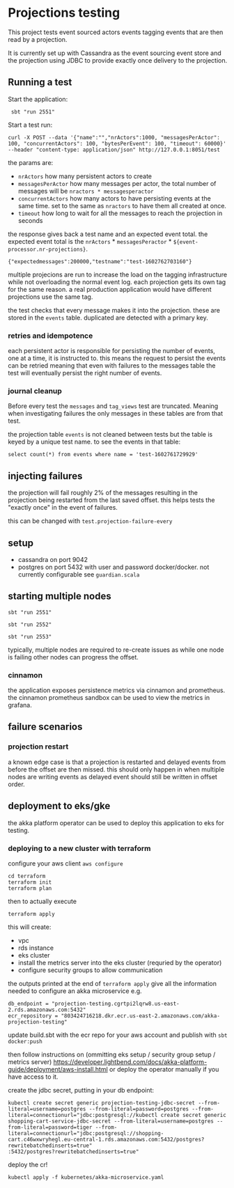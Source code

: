 # Projections testing

This project tests event sourced actors events tagging events that are then read by a projection.

It is currently set up with Cassandra as the event sourcing event store and the projection using JDBC to 
provide exactly once delivery to the projection.

## Running a test

Start the application:

```
 sbt "run 2551"
```

Start a test run:

```
curl -X POST --data '{"name":"","nrActors":1000, "messagesPerActor": 100, "concurrentActors": 100, "bytesPerEvent": 100, "timeout": 60000}' --header "content-type: application/json" http://127.0.0.1:8051/test
```

the params are:

* `nrActors` how many persistent actors to create
* `messagesPerActor` how many messages per actor, the total number of messages will be `nractors * messagesperactor`
* `concurrentActors` how many actors to have persisting events at the same time. set to the same as `nractors` to have them all created at once.
* `timeout` how long to wait for all the messages to reach the projection in seconds

the response gives back a test name and an expected event total.
the expected event total is the `nrActors` * `messagesPeractor` * `${event-processor.nr-projections}`.

```
{"expectedmessages":200000,"testname":"test-1602762703160"}
```

multiple projecions are run to increase the load on the tagging infrastructure while not overloading the normal event log.
each projection gets its own tag for the same reason. a real production application would have different projections use the same tag.

the test checks that every message makes it into the projection. these are stored in the `events` table. duplicated 
are detected with a primary key.


### retries and idempotence

each persistent actor is responsible for persisting the number of events, one at a time, it is instructed to. this means the request to persist
the events can be retried meaning that even with failures to the messages table the test will eventually persist the right number of events.

### journal cleanup

Before every test the `messages` and `tag_views` test are truncated. Meaning when investigating failures the only messages in these tables
are from that test.

the projection table `events` is not cleaned between tests but the table is keyed by a unique test name. to see the events in that table:

`select count(*) from events where name = 'test-1602761729929'`

## injecting failures

the projection will fail roughly 2% of the messages resulting in the projection being restarted from the last saved offset.
this helps tests the "exactly once" in the event of failures.

this can be changed with `test.projection-failure-every`

## setup

* cassandra on port 9042
* postgres on port 5432 with user and password docker/docker. not currently configurable see `guardian.scala`

## starting multiple nodes

`sbt "run 2551"`

`sbt "run 2552"`

`sbt "run 2553"`

typically, multiple nodes are required to re-create issues as while one node is failing other nodes can progress the offset.

### cinnamon

the application exposes persistence metrics via cinnamon and prometheus. the cinnamon prometheus sandbox can be used to 
view the metrics in grafana.

## failure scenarios

### projection restart

a known edge case is that a projection is restarted and delayed events from before the offset are then missed.
this should only happen in when multiple nodes are writing events as delayed event should still be written in offset 
order.


## deployment to eks/gke

the akka platform operator can be used to deploy this application to eks for testing. 

### deploying to a new cluster with terraform

configure your aws client `aws configure`

```
cd terraform
terraform init
terraform plan
```

then to actually execute

```
terraform apply
```

this will create:

- vpc
- rds instance
- eks cluster
- install the metrics server into the eks cluster (requried by the operator)
- configure security groups to allow communication

the outputs printed at the end of `terraform apply` give all the information needed to configure an akka microservice e.g. 

```
db_endpoint = "projection-testing.cgrtpi2lqrw8.us-east-2.rds.amazonaws.com:5432"
ecr_repository = "803424716218.dkr.ecr.us-east-2.amazonaws.com/akka-projection-testing"
```

update build.sbt with the ecr repo for your aws account and publish with `sbt docker:push`

then follow instructions on (ommitting eks setup / security group setup / metrics server) https://developer.lightbend.com/docs/akka-platform-guide/deployment/aws-install.html
or deploy the operator manually if you have access to it.

create the jdbc secret, putting in your db endpoint:

```
kubectl create secret generic projection-testing-jdbc-secret --from-literal=username=postgres --from-literal=password=postgres --from-literal=connectionurl="jdbc:postgresql://kubectl create secret generic shopping-cart-service-jdbc-secret --from-literal=username=postgres --from-literal=password=tiger --from-literal=connectionurl="jdbc:postgresql://shopping-cart.c46wxwryhegl.eu-central-1.rds.amazonaws.com:5432/postgres?rewritebatchedinserts=true"
:5432/postgres?rewritebatchedinserts=true"

```

deploy the cr!

```
kubectl apply -f kubernetes/akka-microservice.yaml
```





